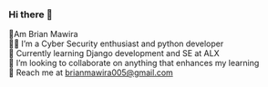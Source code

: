 ### Hi there 👋

👋Am Brian Mawira<br/>
:technologist: I’m a Cyber Security enthusiast and python developer</br>
:notebook: Currently learning Django development and SE at ALX</br>
:money_with_wings: I’m looking to collaborate on anything that enhances my learning<br/>
:email: Reach me at brianmawira005@gmail.com<br/>
